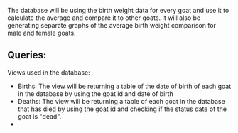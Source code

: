 The database will be using the birth weight data for every goat and use it to calculate the average and compare it to other goats. 
It will also be generating separate graphs of the average birth weight comparison for male and female goats. 

Queries:
- 
Views used in the database: 
- Births: The view will be returning a table of the date of birth of each goat in the database by using the goat id and date of birth
- Deaths: The view will be returning a table of each goat in the database that has died by using the goat id and checking if the status date of the goat is "dead".
-   
